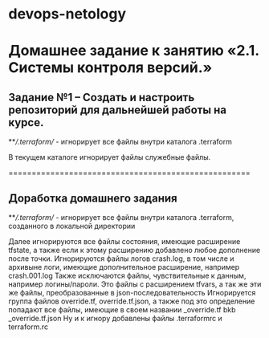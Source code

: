 # devops-netology

# Домашнее задание к занятию «2.1. Системы контроля версий.»

## Задание №1 – Создать и настроить репозиторий для дальнейшей работы на курсе. 

***/.terraform/* - игнорирует все файлы внутри каталога .terraform

В текущем каталоге игнорирует файлы служебные файлы.

====================================================
## Доработка домашнего задания

***/.terraform/* - игнорирует все файлы внутри каталога .terraform, созданного в локальной директории

Далее игнорируются все файлы состояния, имеющие расширение tfstate, а также если к этому расширению добавлено любое дополнение после точки.
Игнорируются файлы логов crash.log, в том числе и архивыне логи, имеющие дополнительное расширение, например crash.001.log
Также исключаются файлы, чувствительные к данным, например логины/пароли. Это файлы с расширением tfvars, а так же эти же файлы, преобразованные в json-последовательность
Игнорируется группа файлов override.tf, override.tf.json, а также под это определение попадают все файлы, имеющие в своем названии _override.tf bkb _override.tf.json
Ну и к игнору добавлены файлы .terraformrc и terraform.rc

